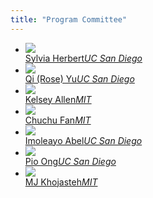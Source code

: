 ```yaml
---
title: "Program Committee"
---
```


<div class="index-key">
<div class="wrap2" >
<div class="index-key-box clear" >
<div class="index-key-right">
<ul class="clear program-committee">

<li> <a href="http://sylviaherbert.com/">
<div> <img src="assets/fig/sylvia-herbert.jpg" class="speaker-mugshot"/> </div>
<span>Sylvia Herbert</span><i>UC San Diego</i>
</a> </li>


<li> <a href="http://roseyu.com/">
<div> <img src="assets/fig/roseyu.jpg" class="speaker-mugshot"/> </div>
<span>Qi (Rose) Yu</span><i>UC San Diego</i>
</a></li>

<li> <a href="https://web.mit.edu/krallen/www/">
<div> <img src="assets/fig/kelseyallen.png" class="speaker-mugshot"/> </div>
<span>Kelsey Allen</span><i>MIT</i>
</a></li>

<li> <a href="http://cfan10.web.engr.illinois.edu/">
<div> <img src="assets/fig/ChuchuFan-300x201.jpeg" class="speaker-mugshot"/> </div>
<span>Chuchu Fan</span><i>MIT</i>
</a></li>


<li> <a href="http://flyingv.ucsd.edu/abel/">
<div> <img src="assets/fig/abel.jpg" class="speaker-mugshot"/> </div>
<span>Imoleayo Abel</span><i>UC San Diego</i>
</a></li>

<li> <a href="http://carmenere.ucsd.edu/pio/">
<div> <img src="assets/fig/Pio Ong.jpg" class="speaker-mugshot"/> </div>
<span>Pio Ong</span><i>UC San Diego</i>
</a></li>

<li> <a href="https://acsweb.ucsd.edu/~mkhojast/index.html">
<div> <img src="mjkhojasteh.jpg" class="speaker-mugshot"/> </div>
<span>MJ Khojasteh</span><i>MIT</i>
</a></li>

</ul>
</div>
</div>
</div>
</div>

<div style="clear: both" ></div>
